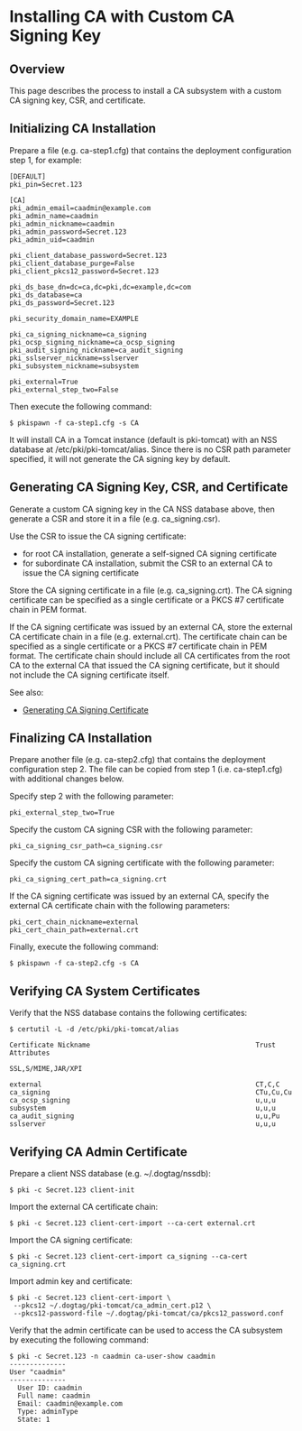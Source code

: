 Installing CA with Custom CA Signing Key
========================================

Overview
--------

This page describes the process to install a CA subsystem with a custom CA signing key, CSR, and certificate.

Initializing CA Installation
----------------------------

Prepare a file (e.g. ca-step1.cfg) that contains the deployment configuration step 1, for example:

```
[DEFAULT]
pki_pin=Secret.123

[CA]
pki_admin_email=caadmin@example.com
pki_admin_name=caadmin
pki_admin_nickname=caadmin
pki_admin_password=Secret.123
pki_admin_uid=caadmin

pki_client_database_password=Secret.123
pki_client_database_purge=False
pki_client_pkcs12_password=Secret.123

pki_ds_base_dn=dc=ca,dc=pki,dc=example,dc=com
pki_ds_database=ca
pki_ds_password=Secret.123

pki_security_domain_name=EXAMPLE

pki_ca_signing_nickname=ca_signing
pki_ocsp_signing_nickname=ca_ocsp_signing
pki_audit_signing_nickname=ca_audit_signing
pki_sslserver_nickname=sslserver
pki_subsystem_nickname=subsystem

pki_external=True
pki_external_step_two=False
```

Then execute the following command:

```
$ pkispawn -f ca-step1.cfg -s CA
```

It will install CA in a Tomcat instance (default is pki-tomcat) with an NSS database at /etc/pki/pki-tomcat/alias. Since there is no CSR path parameter specified, it will not generate the CA signing key by default.

Generating CA Signing Key, CSR, and Certificate
-----------------------------------------------

Generate a custom CA signing key in the CA NSS database above, then generate a CSR and store it in a file (e.g. ca_signing.csr).

Use the CSR to issue the CA signing certificate:
* for root CA installation, generate a self-signed CA signing certificate
* for subordinate CA installation, submit the CSR to an external CA to issue the CA signing certificate

Store the CA signing certificate in a file (e.g. ca_signing.crt). The CA signing certificate can be specified as a single certificate or a PKCS #7 certificate chain in PEM format.

If the CA signing certificate was issued by an external CA, store the external CA certificate chain in a file (e.g. external.crt). The certificate chain can be specified as a single certificate or a PKCS #7 certificate chain in PEM format. The certificate chain should include all CA certificates from the root CA to the external CA that issued the CA signing certificate, but it should not include the CA signing certificate itself.

See also:
* [Generating CA Signing Certificate](http://www.dogtagpki.org/wiki/Generating_CA_Signing_Certificate)

Finalizing CA Installation
--------------------------

Prepare another file (e.g. ca-step2.cfg) that contains the deployment configuration step 2. The file can be copied from step 1 (i.e. ca-step1.cfg) with additional changes below.

Specify step 2 with the following parameter:

```
pki_external_step_two=True
```

Specify the custom CA signing CSR with the following parameter:

```
pki_ca_signing_csr_path=ca_signing.csr
```

Specify the custom CA signing certificate with the following parameter:

```
pki_ca_signing_cert_path=ca_signing.crt
```

If the CA signing certificate was issued by an external CA, specify the external CA certificate chain with the following parameters:

```
pki_cert_chain_nickname=external
pki_cert_chain_path=external.crt
```

Finally, execute the following command:

```
$ pkispawn -f ca-step2.cfg -s CA
```

Verifying CA System Certificates
--------------------------------

Verify that the NSS database contains the following certificates:

```
$ certutil -L -d /etc/pki/pki-tomcat/alias

Certificate Nickname                                         Trust Attributes
                                                             SSL,S/MIME,JAR/XPI

external                                                     CT,C,C
ca_signing                                                   CTu,Cu,Cu
ca_ocsp_signing                                              u,u,u
subsystem                                                    u,u,u
ca_audit_signing                                             u,u,Pu
sslserver                                                    u,u,u
```

Verifying CA Admin Certificate
------------------------------

Prepare a client NSS database (e.g. ~/.dogtag/nssdb):

```
$ pki -c Secret.123 client-init
```

Import the external CA certificate chain:

```
$ pki -c Secret.123 client-cert-import --ca-cert external.crt
```

Import the CA signing certificate:

```
$ pki -c Secret.123 client-cert-import ca_signing --ca-cert ca_signing.crt
```

Import admin key and certificate:

```
$ pki -c Secret.123 client-cert-import \
 --pkcs12 ~/.dogtag/pki-tomcat/ca_admin_cert.p12 \
 --pkcs12-password-file ~/.dogtag/pki-tomcat/ca/pkcs12_password.conf
```

Verify that the admin certificate can be used to access the CA subsystem by executing the following command:

```
$ pki -c Secret.123 -n caadmin ca-user-show caadmin
--------------
User "caadmin"
--------------
  User ID: caadmin
  Full name: caadmin
  Email: caadmin@example.com
  Type: adminType
  State: 1
```
